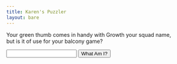 ```yaml
---
title: Karen's Puzzler
layout: bare
---
```


Your green thumb comes in handy with Growth your squad name,<br>
but is it of use for your balcony game?

<input id="guess" name="guess" />
<input type="button" value="What Am I?" onclick="window.open('/puzzle/karen/' + document.getElementById('guess').value)" />
